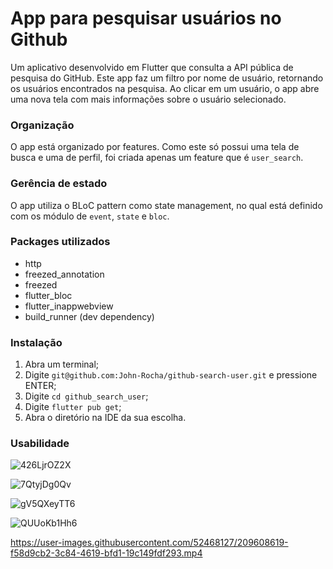 
# App para pesquisar usuários no Github

Um aplicativo desenvolvido em Flutter que consulta a API pública de pesquisa do GitHub. Este app faz
um filtro por nome de usuário, retornando os usuários encontrados na pesquisa. Ao clicar em um usuário,
o app abre uma nova tela com mais informações sobre o usuário selecionado.

### Organização
O app está organizado por features. Como este só possui uma tela de busca e uma de perfil, foi criada apenas um feature que é `user_search`.

### Gerência de estado
O app utiliza o BLoC pattern como state management, no qual está definido com os módulo de `event`, `state` e `bloc`.

### Packages utilizados

- http
- freezed_annotation
- freezed
- flutter_bloc
- flutter_inappwebview
- build_runner (dev dependency)

### Instalação
1. Abra um terminal;
2. Digite `git@github.com:John-Rocha/github-search-user.git` e pressione ENTER;
3. Digite `cd github_search_user`;
4. Digite `flutter pub get`;
5. Abra o diretório na IDE da sua escolha.

### Usabilidade

![426LjrOZ2X](https://user-images.githubusercontent.com/52468127/209608601-c6643e7b-b146-4188-8300-3698185f4037.png)

![7QtyjDg0Qv](https://user-images.githubusercontent.com/52468127/209608608-88062aa6-d2bf-4fc9-9910-ac6a778383b1.png)

![gV5QXeyTT6](https://user-images.githubusercontent.com/52468127/209608613-dd75de43-6468-4431-bf0a-e2c8e5136127.png)

![QUUoKb1Hh6](https://user-images.githubusercontent.com/52468127/209608616-066a409a-b89f-4658-8d1b-b85bed74f0ad.png)

https://user-images.githubusercontent.com/52468127/209608619-f58d9cb2-3c84-4619-bfd1-19c149fdf293.mp4

